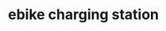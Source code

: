 ---
title: ebike charging station
description: I built a charging station for an e-bike battery you can 3D print.
link: https://www.thingiverse.com/thing:6791678
readable_url: thingiverse.com
---